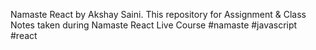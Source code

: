 
Namaste React by Akshay Saini. This repository for Assignment & Class Notes taken during Namaste React Live Course #namaste #javascript #react